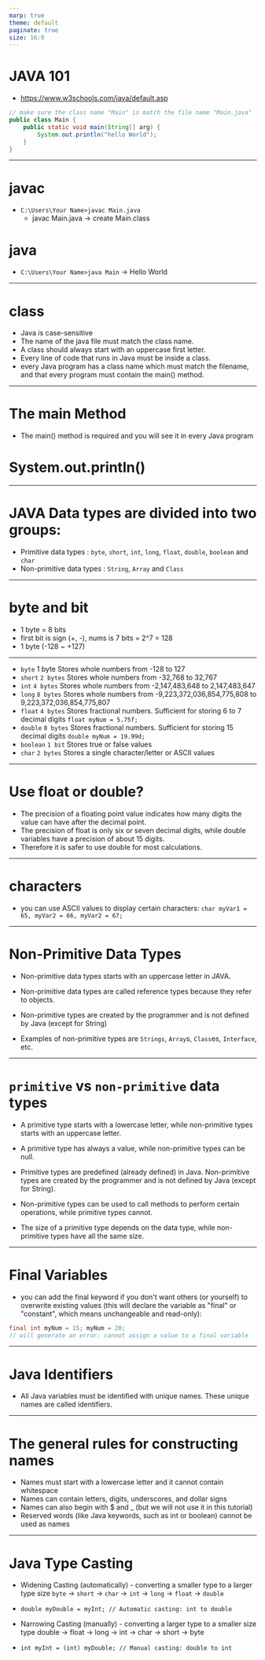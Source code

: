 ```yaml
---
marp: true
theme: default
paginate: true
size: 16:9
---
```


# JAVA 101

- https://www.w3schools.com/java/default.asp

```java
// make sure the class name "Main" is match the file name "Main.java"
public class Main {
    public static void main(String[] arg) {
        System.out.println("hello World");
    }
}
```

---

# javac

- `C:\Users\Your Name>javac Main.java`
  - javac Main.java -> create Main.class

# java

- `C:\Users\Your Name>java Main` -> Hello World

---

# class

- Java is case-sensitive
- The name of the java file must match the class name.
- A class should always start with an uppercase first letter.
- Every line of code that runs in Java must be inside a class.
- every Java program has a class name which must match the filename, and that every program must contain the main() method.

---

# The main Method

- The main() method is required and you will see it in every Java program

# System.out.println()

---

# JAVA Data types are divided into two groups:

- Primitive data types :
  `byte`, `short`, `int`, `long`, `float`, `double`, `boolean` and `char`
- Non-primitive data types :
  `String`, `Array` and `Class`

---

# byte and bit

- 1 byte = 8 bits
- first bit is sign (+, -), nums is 7 bits = 2^7 = 128
- 1 byte (-128 ~ +127)

---

- `byte` 1 byte Stores whole numbers from -128 to 127
- `short` `2 bytes` Stores whole numbers from -32,768 to 32,767
- `int` `4 bytes` Stores whole numbers from -2,147,483,648 to 2,147,483,647
- `long` `8 bytes` Stores whole numbers from -9,223,372,036,854,775,808 to 9,223,372,036,854,775,807
- `float` `4 bytes` Stores fractional numbers. Sufficient for storing 6 to 7 decimal digits `float myNum = 5.75f;`
- `double` `8 bytes` Stores fractional numbers. Sufficient for storing 15 decimal digits `double myNum = 19.99d;`
- `boolean` `1 bit` Stores true or false values
- `char` `2 bytes` Stores a single character/letter or ASCII values

---

# Use float or double?

- The precision of a floating point value indicates how many digits the value can have after the decimal point.
- The precision of float is only six or seven decimal digits, while double variables have a precision of about 15 digits.
- Therefore it is safer to use double for most calculations.

---

# characters

- you can use ASCII values to display certain characters:
  `char myVar1 = 65, myVar2 = 66, myVar2 = 67;`

---

# Non-Primitive Data Types

- Non-primitive data types starts with an uppercase letter in JAVA.

- Non-primitive data types are called reference types because they refer to objects.

- Non-primitive types are created by the programmer and is not defined by Java (except for String)

- Examples of non-primitive types are `Strings`, `Array`s, `Class`es, `Interface`, etc.

---

# `primitive` vs `non-primitive` data types

- A primitive type starts with a lowercase letter, while non-primitive types starts with an uppercase letter.

- A primitive type has always a value, while non-primitive types can be null.

- Primitive types are predefined (already defined) in Java. Non-primitive types are created by the programmer and is not defined by Java (except for String).

- Non-primitive types can be used to call methods to perform certain operations, while primitive types cannot.

- The size of a primitive type depends on the data type, while non-primitive types have all the same size.

---

# Final Variables

- you can add the final keyword if you don't want others (or yourself) to overwrite existing values (this will declare the variable as "final" or "constant", which means unchangeable and read-only):

```java
final int myNum = 15; myNum = 20;
// will generate an error: cannot assign a value to a final variable
```

---

# Java Identifiers

- All Java variables must be identified with unique names. These unique names are called identifiers.

---

# The general rules for constructing names

- Names must start with a lowercase letter and it cannot contain whitespace
- Names can contain letters, digits, underscores, and dollar signs
- Names can also begin with $ and \_ (but we will not use it in this tutorial)
- Reserved words (like Java keywords, such as int or boolean) cannot be used as names

---

# Java Type Casting

- Widening Casting (automatically) - converting a smaller type to a larger type size
  `byte` -> `short` -> `char` -> `int` -> `long` -> `float` -> `double`

- `double myDouble = myInt; // Automatic casting: int to double`

- Narrowing Casting (manually) - converting a larger type to a smaller size type
  double -> float -> long -> int -> char -> short -> byte
- `int myInt = (int) myDouble; // Manual casting: double to int`
